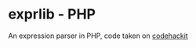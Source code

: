 exprlib - PHP
=============

An expression parser in PHP, code taken on [codehackit](http://codehackit.blogspot.fr/2011/08/expression-parser-in-php.html)
